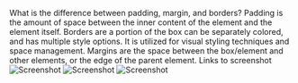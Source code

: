 What is the difference between padding, margin, and borders?
Padding is the amount of space between the inner content of the element and the element itself. Borders are a portion of the box can be separately colored, and has multiple style options. It is utilized for visual styling techniques and space management. Margins are the space between the box/element and other elements, or the edge of the parent element.
Links to screenshot
![Screenshot](./images/assignment-12-screenshot.png)
![Screenshot](./images/assignment-12-style.css.png)
![Screenshot](./images/assignment-12-fonts.css.png)
